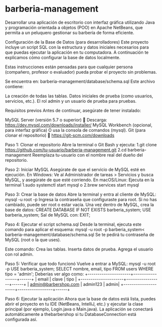 # barberia-management
Desarrollar una aplicación de escritorio con interfaz gráfica utilizando Java y programación orientada a objetos (POO) en Apache NetBeans, que permita a un peluquero gestionar su barbería de forma eficiente.

Configuración de la Base de Datos (para desarrolladores)
Este proyecto incluye un script SQL con la estructura y datos iniciales necesarios para que puedas ejecutar la aplicación en tu computadora. A continuación te explicamos cómo configurar la base de datos localmente.

Estas instrucciones están pensadas para que cualquier persona (compañero, profesor o evaluador) pueda probar el proyecto sin problemas. 

Se encuentra en:
barberia-management/database/schema.sql
Este archivo contiene:

La creación de todas las tablas.
Datos iniciales de prueba (como usuarios, servicios, etc.).
El rol admin y un usuario de prueba para pruebas.

Requisitos previos
Antes de continuar, asegúrate de tener instalado:

MySQL Server (versión 5.7 o superior)
🔗 Descarga: https://dev.mysql.com/downloads/installer/
MySQL Workbench (opcional, para interfaz gráfica)
O usa la consola de comandos (mysql).
Git (para clonar el repositorio)
🔗 https://git-scm.com/downloads

 Paso 1: Clonar el repositorio
Abre la terminal o Git Bash y ejecuta:
1.git clone https://github.com/tu-usuario/barberia-management.git
2.cd barberia-management
Reemplaza tu-usuario con el nombre real del dueño del repositorio. 

Paso 2: Iniciar MySQL
Asegúrate de que el servicio de MySQL esté en ejecución.
En Windows: Ve al Administrador de tareas > Servicios y busca MySQL, y asegúrate de que esté corriendo.
En macOS/Linux: Ejecuta en la terminal
1.sudo systemctl start mysql o 2.brew services start mysql

Paso 3: Crear la base de datos
Abre la terminal y entra al cliente de MySQL:
mysql -u root -p
 Ingresa la contraseña que configuraste para root. Si no has cambiado, puede ser root o estar vacía.
Una vez dentro de MySQL, crea la base de datos:
CREATE DATABASE IF NOT EXISTS barberia_system;
USE barberia_system;
Sal de MySQL con: EXIT;

Paso 4: Ejecutar el script schema.sql
Desde la terminal, ejecuta este comando para aplicar el esquema:
mysql -u root -p barberia_system< barberia-management/database/schema.sql Se te pedirá tu contraseña de MySQL (root o la que uses). 

Este comando:
Crea las tablas.
Inserta datos de prueba.
Agrega el usuario con rol admin.

Paso 5: Verificar que todo funcionó
Vuelve a entrar a MySQL:
mysql -u root -p
USE barberia_system;
SELECT nombre, email, tipo FROM users WHERE tipo = 'admin';
Deberías ver algo como:
+----------------------+------------------+------+
| email                | clave            | tipo |
+----------------------+------------------+------+
| admin@barbershop.com | admin123         | admin|
+----------------------+------------------+------+

Paso 6: Ejecutar la aplicación
Ahora que la base de datos está lista, puedes abrir el proyecto en tu IDE (NetBeans, IntelliJ, etc.) y ejecutar la clase principal (por ejemplo, Login.java o Main.java).
La aplicación se conectará automáticamente a thebarbershop si tu DatabaseConnection está configurada así.






